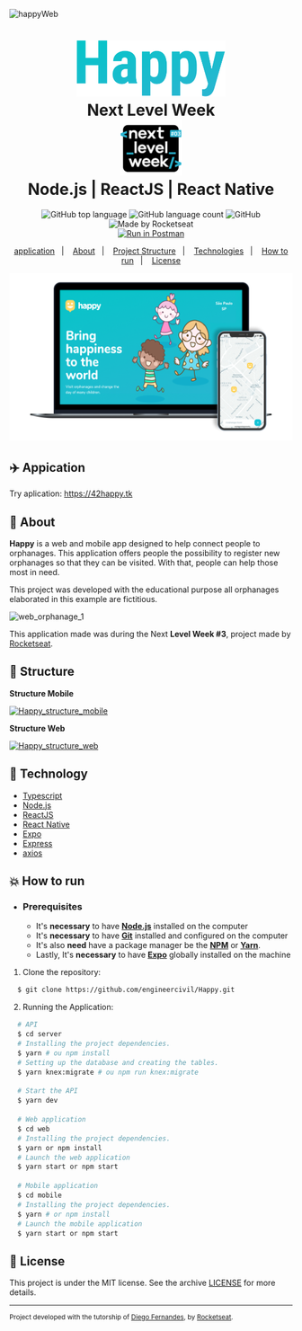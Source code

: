 ![happyWeb](https://user-images.githubusercontent.com/49798275/97792599-fbf7f680-1bbe-11eb-98e8-76f0578f030e.gif)
<h1 align="center">
   <img alt="Happy" src=".github/logo.png" height="100px" />
    <br>Next Level Week <br/>
    <img alt="Next" src=".github/next.png" height="100px" />
    <br>
    Node.js | ReactJS | React Native
</h1>

<p align="center">
  <img alt="GitHub top language" src="https://img.shields.io/github/languages/top/civilenginner/Proffy?style=plastic&logo=typescript">
  <img alt="GitHub language count" src="https://img.shields.io/github/languages/count/civilenginner/Proffy?style=plastic">
  <img alt="GitHub" src="https://img.shields.io/github/license/civilenginner/Proffy?style=plastic&color=blue"> 
  <img alt="Made by Rocketseat" src="https://img.shields.io/badge/made%20by-Rocketseat-%237519C1?style=plastic&logo=react&color=blue"><br/>
<a href="https://app.getpostman.com/run-collection/1405a12da0a18e02c9ec" target="_blank"><img src="https://run.pstmn.io/button.svg" alt="Run in Postman"></a>
</p>
<p align="center">
   <a href="#airplane-application">application</a>&nbsp;&nbsp;&nbsp;|&nbsp;&nbsp;&nbsp;
  <a href="#bookmark-about">About</a>&nbsp;&nbsp;&nbsp;|&nbsp;&nbsp;&nbsp;
  <a href="#construction_worker-structure">Project Structure</a>&nbsp;&nbsp;&nbsp;|&nbsp;&nbsp;&nbsp;
  <a href="#rocket-technology">Technologies</a>&nbsp;&nbsp;&nbsp;|&nbsp;&nbsp;&nbsp;
  <a href="#boom-how-to-run">How to run</a>&nbsp;&nbsp;&nbsp;|&nbsp;&nbsp;&nbsp;
  <a href="#memo-license">License</a>
</p>

<p align="center">
  <img alt="design project" width="650px" src="./.github/happylogo.png" />
<p>


## :airplane: Appication

 Try aplication: https://42happy.tk

## :bookmark: About

**Happy** is a web and mobile app designed to help connect people to orphanages. This application offers people the possibility to register new orphanages so that they can be visited. With that, people can help those most in need.
  
This project was developed with the educational purpose all orphanages elaborated in this example are fictitious.

![web_orphanage_1](https://user-images.githubusercontent.com/49798275/97794741-89960f00-1bdc-11eb-9430-1c3cb0f04f32.gif)
  
This application made was during the Next **Level Week #3**, project made by [Rocketseat](https://rocketseat.com.br/).

## :construction_worker: Structure


**Structure Mobile**

[![Happy_structure_mobile ](https://user-images.githubusercontent.com/49798275/97792681-0bc40a80-1bc0-11eb-850f-2fe50c81c3ef.gif)](https://www.figma.com/file/fW7U2qwmWEE9z2W3PWSe2P/Happy-Mobile-Structure?node-id=0%3A1)

**Structure Web**

[![Happy_structure_web ](https://user-images.githubusercontent.com/49798275/97792651-93f5e000-1bbf-11eb-8fe6-dce459d0a302.gif)](https://www.figma.com/file/IEhULmrNpX8PoWEZvckZmc/Happy-Web-Structure)
## :rocket: Technology

-  [Typescript](https://www.typescriptlang.org/)
-  [Node.js](https://nodejs.org/en/)
-  [ReactJS](https://reactjs.org/)
-  [React Native](http://facebook.github.io/react-native/)
-  [Expo](https://expo.io/)
-  [Express](https://expressjs.com/)
-  [axios](https://github.com/axios/axios)

## :boom: How to run

- ### **Prerequisites**

  - It's **necessary** to have **[Node.js](https://nodejs.org/en/)** installed on the computer
  - It's  **necessary** to have  **[Git](https://git-scm.com/)** installed and configured on the computer
  - It's also **need** have a package manager be the **[NPM](https://www.npmjs.com/)** or **[Yarn](https://yarnpkg.com/)**.
  - Lastly, It's **necessary** to have **[Expo](https://expo.io/)** globally installed on the machine

1. Clone the repository:

```sh
  $ git clone https://github.com/engineercivil/Happy.git
```

2. Running the Application:

```sh
  # API
  $ cd server
  # Installing the project dependencies.
  $ yarn # ou npm install
  # Setting up the database and creating the tables.
  $ yarn knex:migrate # ou npm run knex:migrate

  # Start the API
  $ yarn dev

  # Web application
  $ cd web
  # Installing the project dependencies.
  $ yarn or npm install
  # Launch the web application
  $ yarn start or npm start

  # Mobile application
  $ cd mobile
  # Installing the project dependencies.
  $ yarn # or npm install
  # Launch the mobile application
  $ yarn start or npm start
```


## :memo: License

This project is under the MIT license. See the archive [LICENSE](LICENSE.md) for more details.

---
<sup>Project developed with the tutorship of [Diego Fernandes](https://github.com/diego3g), by [Rocketseat](rocketseat.com.br).</sup>
